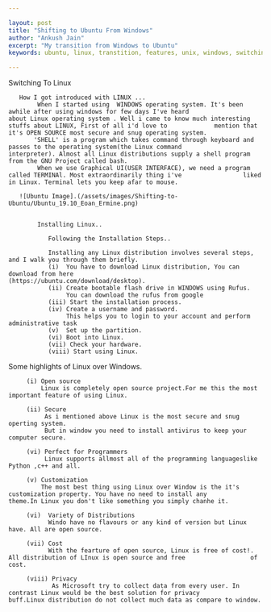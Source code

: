 ```yaml
---

layout:	post
title: "Shifting to Ubuntu From Windows"
author: "Ankush Jain"
excerpt: "My transition from Windows to Ubuntu"
keywords: ubuntu, linux, transtition, features, unix, windows, switching, comparison

---
```


  Switching To Linux
  
       How I got introduced with LINUX ...
            When I started using  WINDOWS operating system. It's been awhile after using windows for few days I've heard                 about Linux operating system . Well i came to know much interesting stuffs about LINUX, First of all i'd love to             mention that it's OPEN SOURCE most secure and snug operating system.
           'SHELL' is a program which takes command through keyboard and passes to the operating system(the Linux command                 interpreter). Almost all Linux distributions supply a shell program from the GNU Project called bash.
            When we use Graphical UI(USER INTERFACE), we need a program called TERMINAl. Most extraordinarily thing i've                 liked in Linux. Terminal lets you keep afar to mouse.
       
       ![Ubuntu Image].(/assets/images/Shifting-to-Ubuntu/Ubuntu_19.10_Eoan_Ermine.png)


            Installing Linux..
            
               Following the Installation Steps..
               
               Installing any Linux distribution involves several steps, and I walk you through them briefly.
               (i)  You have to download Linux distribution, You can download from here                                                           (https://ubuntu.com/download/desktop).
               (ii) Create bootable flash drive in WINDOWS using Rufus.
                    You can download the rufus from google
               (iii) Start the installation process.
               (iv) Create a username and password.
                    This helps you to login to your account and perform administrative task
               (v)  Set up the partition.
               (vi) Boot into Linux.
               (vii) Check your hardware.
               (viii) Start using Linux.

              
              
   Some highlights of Linux over Windows.
   
         (i) Open source
             Linux is completely open source project.For me this the most important feature of using Linux.
              
         (ii) Secure
              As i mentioned above Linux is the most secure and snug operting system.
              But in window you need to install antivirus to keep your computer secure.
              
         (vi) Perfect for Programmers
              Linux supports allmost all of the programming languageslike Python ,c++ and all.
              
         (v) Customization
             The most best thing using Linux over Window is the it's customization property. You have no need to install any              theme.In Linux you don't like something you simply chanhe it.
              
         (vi)  Variety of Distributions
               Windo have no flavours or any kind of version but Linux have. All are open source.
               
         (vii) Cost
               With the fearture of open source, Linux is free of cost!. All distribution of LInux is open source and free                  of cost.
               
         (viii) Privacy
                As Microsoft try to collect data from every user. In contrast Linux would be the best solution for privacy                   buff.Linux distribution do not collect much data as compare to window.

                 

